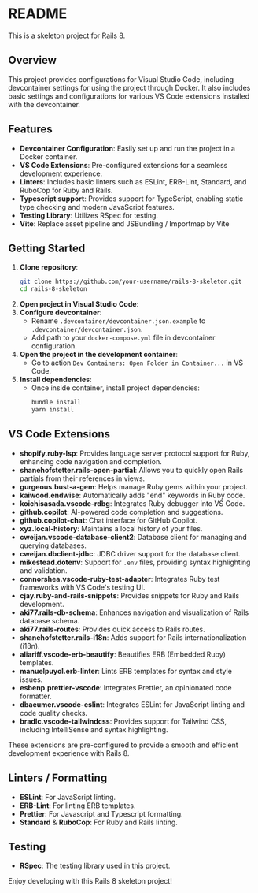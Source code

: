 # README

This is a skeleton project for Rails 8.

## Overview

This project provides configurations for Visual Studio Code, including devcontainer settings for using the project through Docker. It also includes basic settings and configurations for various VS Code extensions installed with the devcontainer.

## Features

- **Devcontainer Configuration**: Easily set up and run the project in a Docker container.
- **VS Code Extensions**: Pre-configured extensions for a seamless development experience.
- **Linters**: Includes basic linters such as ESLint, ERB-Lint, Standard, and RuboCop for Ruby and Rails.
- **Typescript support**: Provides support for TypeScript, enabling static type checking and modern JavaScript features.
- **Testing Library**: Utilizes RSpec for testing.
- **Vite**: Replace asset pipeline and JSBundling / Importmap by Vite

## Getting Started

1. **Clone repository**:
   ```sh
   git clone https://github.com/your-username/rails-8-skeleton.git
   cd rails-8-skeleton
   ```
2. **Open project in Visual Studio Code**:
3. **Configure devcontainer**:
   - Rename `.devcontainer/devcontainer.json.example` to `.devcontainer/devcontainer.json`.
   - Add path to your `docker-compose.yml` file in devcontainer configuration.
4. **Open the project in the development container**:
   - Go to action `Dev Containers: Open Folder in Container...` in VS Code.
5. **Install dependencies**:
   - Once inside container, install project dependencies:
     ```sh
     bundle install
     yarn install
     ```

## VS Code Extensions

- **shopify.ruby-lsp**: Provides language server protocol support for Ruby, enhancing code navigation and completion.
- **shanehofstetter.rails-open-partial**: Allows you to quickly open Rails partials from their references in views.
- **gurgeous.bust-a-gem**: Helps manage Ruby gems within your project.
- **kaiwood.endwise**: Automatically adds "end" keywords in Ruby code.
- **koichisasada.vscode-rdbg**: Integrates Ruby debugger into VS Code.
- **github.copilot**: AI-powered code completion and suggestions.
- **github.copilot-chat**: Chat interface for GitHub Copilot.
- **xyz.local-history**: Maintains a local history of your files.
- **cweijan.vscode-database-client2**: Database client for managing and querying databases.
- **cweijan.dbclient-jdbc**: JDBC driver support for the database client.
- **mikestead.dotenv**: Support for `.env` files, providing syntax highlighting and validation.
- **connorshea.vscode-ruby-test-adapter**: Integrates Ruby test frameworks with VS Code's testing UI.
- **cjay.ruby-and-rails-snippets**: Provides snippets for Ruby and Rails development.
- **aki77.rails-db-schema**: Enhances navigation and visualization of Rails database schema.
- **aki77.rails-routes**: Provides quick access to Rails routes.
- **shanehofstetter.rails-i18n**: Adds support for Rails internationalization (i18n).
- **aliariff.vscode-erb-beautify**: Beautifies ERB (Embedded Ruby) templates.
- **manuelpuyol.erb-linter**: Lints ERB templates for syntax and style issues.
- **esbenp.prettier-vscode**: Integrates Prettier, an opinionated code formatter.
- **dbaeumer.vscode-eslint**: Integrates ESLint for JavaScript linting and code quality checks.
- **bradlc.vscode-tailwindcss**: Provides support for Tailwind CSS, including IntelliSense and syntax highlighting.

These extensions are pre-configured to provide a smooth and efficient development experience with Rails 8.

## Linters / Formatting

- **ESLint**: For JavaScript linting.
- **ERB-Lint**: For linting ERB templates.
- **Prettier**: For Javascript and Typescript formatting.
- **Standard** & **RuboCop**: For Ruby and Rails linting.

## Testing

- **RSpec**: The testing library used in this project.

Enjoy developing with this Rails 8 skeleton project!
